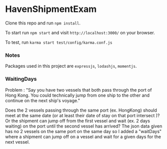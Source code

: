 # HavenShipmentExam

Clone this repo and run ```npm install```.

To start run ```npm start``` and visit ```http://localhost:3000/``` on your browser.

To test, run ```karma start test/config/karma.conf.js```

### Notes

Packages used in this project are ```expressjs```, ```lodashjs```, ```momentjs```.

### WaitingDays

Problem : "Say you have two vessels that both pass through the port of Hong Kong. You could technically jump from one ship to the other and continue on the next ship's voyage."

Does the 2 vessels passing through the same port (ex. HongKong) should meet at the same date (or at least their date of stay on that port intersect )? Or the shipment can jump off from the first vessel and wait (ex. 2 days waiting) on the port until the second vessel has arrived? The json data given has no 2 vessels on the same port on the same day so I added a "waitDays" where a shipment can jump off on a vessel and wait for a given days for the next vessel. 